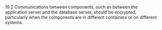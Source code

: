 19.2 Communications between components, such as between the application server and the database server, should be encrypted, particularly when the components are in different containers or on different systems.